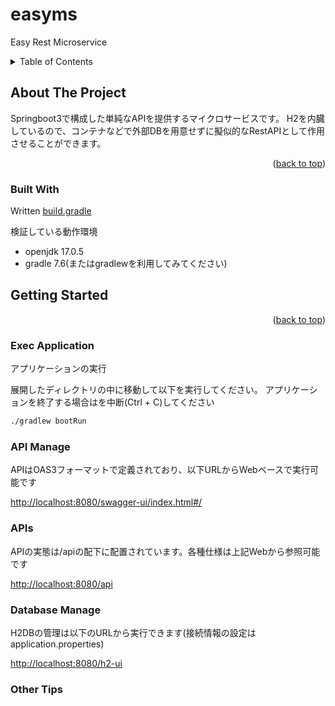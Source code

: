 # easyms
Easy Rest Microservice

<a name="readme-top"></a>

<!-- TABLE OF CONTENTS -->
<details>
  <summary>Table of Contents</summary>
  <ol>
    <li>
      <a href="#about-the-project">About The Project</a>
      <ul>
        <li><a href="#built-with">Built With</a></li>
      </ul>
    </li>
    <li>
      <a href="#getting-started">Getting Started</a>
      <ul>
        <li><a href="#exec-application">Exec Application </a></li>
        <li><a href="#api-manage">API Manage</a></li>
        <li><a href="#apis">API Request</a></li>
        <li><a href="#other-tips">Other Tips</a></li>
      </ul>
    </li>
  </ol>
</details>



<!-- ABOUT THE PROJECT -->
## About The Project

Springboot3で構成した単純なAPIを提供するマイクロサービスです。
H2を内臓しているので、コンテナなどで外部DBを用意せずに擬似的なRestAPIとして作用させることができます。

<p align="right">(<a href="#readme-top">back to top</a>)</p>

### Built With

Written [build.gradle](./build.gradle)

検証している動作環境
* openjdk 17.0.5
* gradle 7.6(またはgradlewを利用してみてください)

<!-- GETTING STARTED -->
## Getting Started

<p align="right">(<a href="#readme-top">back to top</a>)</p>

### Exec Application 
アプリケーションの実行

展開したディレクトリの中に移動して以下を実行してください。
アプリケーションを終了する場合はを中断(Ctrl + C)してください

```sh
./gradlew bootRun
```
    
### API Manage
APIはOAS3フォーマットで定義されており、以下URLからWebベースで実行可能です

[http://localhost:8080/swagger-ui/index.html#/](http://localhost:8080/swagger-ui/index.html#/)

### APIs
APIの実態は/apiの配下に配置されています。各種仕様は上記Webから参照可能です

[http://localhost:8080/api](http://localhost:8080/api)

### Database Manage
H2DBの管理は以下のURLから実行できます(接続情報の設定はapplication.properties)

[http://localhost:8080/h2-ui](http://localhost:8080/h2-ui)

### Other Tips

